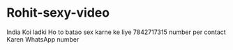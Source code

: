 # Rohit-sexy-video
India
Koi ladki Ho to batao sex karne ke liye 7842717315 number per contact Karen WhatsApp number
